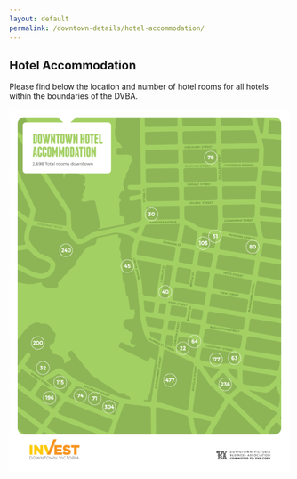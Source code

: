```yaml
---
layout: default
permalink: /downtown-details/hotel-accommodation/
---
```

## Hotel Accommodation

Please find below the location and number of hotel rooms for all hotels within the boundaries of the DVBA.

<img src="/files/downtown-hotel-accommodation.gif" alt="Block by Block Map">